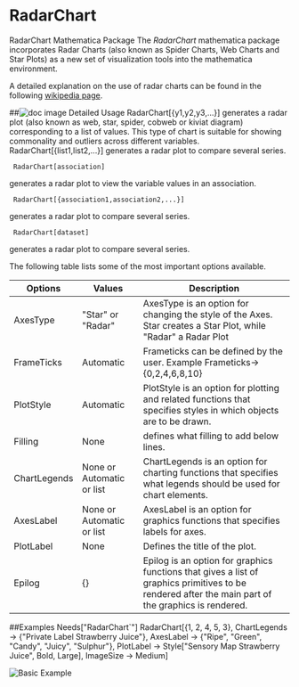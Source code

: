 # RadarChart
RadarChart Mathematica Package
The *RadarChart* mathematica package incorporates Radar Charts (also known as Spider Charts, Web Charts and Star Plots) as a new set of visualization tools into the mathematica environment.

A detailed explanation on the use of radar charts can be found in the following [wikipedia page](https://en.wikipedia.org/wiki/Radar_chart).

##![doc image](http://i.stack.imgur.com/erf8e.png) Detailed Usage
    RadarChart[{y1,y2,y3,...}]
generates a radar plot (also known as web, star, spider, cobweb or kiviat diagram) corresponding to a list of values. This type of chart is suitable for showing commonality and outliers across different variables. 
     RadarChart[{list1,list2,...}]
generates a radar plot to compare several series. 

     RadarChart[association]
generates a radar plot to view the variable values in an association. 

     RadarChart[{association1,association2,...}]
generates a radar plot to compare several series. 

     RadarChart[dataset]
generates a radar plot to compare several series.

The following table lists some of the most important options available.

Options | Values |Description
------------ | ------------- | -------------
AxesType | "Star" or "Radar" | AxesType is an option for changing the style of the Axes. Star creates a Star Plot, while "Radar" a Radar Plot
FrameTicks    | Automatic          |Frameticks can be defined by the user. Example Frameticks->{0,2,4,6,8,10} 
PlotStyle | Automatic | PlotStyle is an option for plotting and related functions that specifies styles in which objects are to be drawn. 
Filling | None | defines what filling to add below lines.
ChartLegends | None or Automatic or list | ChartLegends is an option for charting functions that specifies what legends should be used for chart elements.
AxesLabel | None or Automatic or list | AxesLabel is an option for graphics functions that specifies labels for axes. 
PlotLabel | None | Defines the title of the plot.
Epilog | {} | Epilog is an option for graphics functions that gives a list of graphics primitives to be rendered after the main part of the graphics is rendered.  

##Examples
    Needs["RadarChart`"]
    RadarChart[{1, 2, 4, 5, 3}, 
    ChartLegends -> {"Private Label Strawberry Juice"}, 
    AxesLabel -> {"Ripe", "Green", "Candy", "Juicy", "Sulphur"}, 
    PlotLabel -> Style["Sensory Map Strawberry Juice", Bold, Large], 
    ImageSize -> Medium]
    
![Basic Example](http://i.stack.imgur.com/Opnwp.png)    

